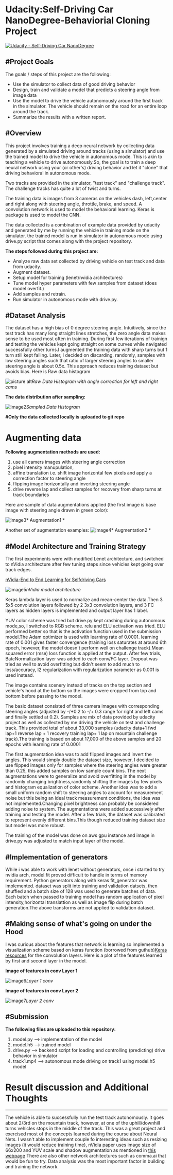 # Udacity:Self-Driving Car NanoDegree-Behaviorial Cloning Project

[![Udacity - Self-Driving Car NanoDegree](https://s3.amazonaws.com/udacity-sdc/github/shield-carnd.svg)](http://www.udacity.com/drive)

#Project Goals
---
The goals / steps of this project are the following:
* Use the simulator to collect data of good driving behavior 
* Design, train and validate a model that predicts a steering angle from image data
* Use the model to drive the vehicle autonomously around the first track in the simulator. The vehicle should remain on the road for an entire loop around the track.
* Summarize the results with a written report.

#Overview
---
This project involves training a deep neural network by collecting data generated by a simulated driving around tracks (using a simulator) and use the trained model to drive the vehicle in autonomous mode. This is akin to teaching a vehicle to drive autonomously.So, the goal is to train a deep neural network using your (or other's) driving behavior and let it "clone" that driving behavioral in autonomous mode.

Two tracks are provided in the simulator, "test track" and "challenge track". The challenge tracks has quite a lot of twist and turns.

The training data is images from 3 cameras on the vehicles dash, left,center and right along with steering angle, throttle, brake, and speed. A convolution network is used to model the behavioral learning. Keras is package is used to model the CNN.

The data collected is a combination of example data provided by udacity and generated by me by running the vehicle in training mode on the simulator. the trained model is run in simulator in autonomous mode using drive.py script that comes along with the project repository.

**The steps followed during this project are:**

* Analyze raw data set collected by driving vehicle on test track and data from udacity.
* Augment dataset.
* Setup model for training (lenet/nvidia architectures)
* Tune model hyper parameters with few samples from dataset (does model overfit.)
* Add samples and retrain.
* Run simulator in autonomous mode with drive.py.


#Dataset Analysis
----
The dataset has a high bias of 0 degree steering angle. Intuitively, since the test track has many long straight lines stretches, the zero angle data makes sense to be used most often in training. During first few iterations of trainign and testing the vehicles kept going straight on some  curves while navigated successfully other turns.I augmented the training data with sharp turns but 1 turn still kept failing.
Later, I decided on discarding, randomly, samples with low steering angles such that ratio of larger steering angles to smaller steering angle is about 0.5x. This approach reduces training dataset but avoids bias.
Here is Raw data histogram 



![picture alt](./examples/raw_data_histogram.png)*Raw Data Histogram with angle correction for left and right cams*


**The data distribution after sampling:**


![image2](./examples/sampled_data_histogram.png)*Sampled Data Histogram*


**#Only the data collected locally is uploaded to git repo**

# Augmenting data

**Following augmentation methods are used:**

1. use all camers images with steering angle correction
2. pixel intensity manupulation,
3. affine translation i.e. shift image horizontal few pixels and apply a correction factor to steering angle
4. flipping image horizontally and inverting steering angle
5. drive reverse lap and collect samples for recovery from sharp turns at track boundaries

Here are sample of data augmentations applied (the first image is base image with steering angle drawn in green color):

![image3](./examples/augmented_data_collage.png)* Augmentation1 *

Another set of augmentation examples:
![image4](./examples/augmented_data_collage2.png)* Augmentation2 *



#Model Architecture and Training Strategy
---
The first experiments were with modified Lenet architecture, and switched to nVidia architecture after few tuning steps since vehicles kept going over track edges.

[nVidia-End to End Learning for Selfdriving Cars](https://images.nvidia.com/content/tegra/automotive/images/2016/solutions/pdf/end-to-end-dl-using-px.pdf)

![image5](./examples/nVidia_model.png)*nVidia model architecture*


Keras lambda layer is used to normalize and mean-center the data.Then 3 5x5 convolution layers followed by 2 3x3 convolution layers, and 3 FC layers as hidden layers is implemented and output layer has 1 label.

YUV color scheme was tried but drive.py kept crashing during autonomous mode,so, I switched to RGB scheme. relu and ELU activation was tried. ELU performed better so that is the activation function used in the submission model.The Adam optimizer is used with learning rate of 0.0001. learning rate of 0.001 gives faster convergence (training loss saturates at around 6th epoch, however, the model doesn't perform well on challenge track).Mean squared error (mse) loss function is applied at the output. After few trials, BatcNormalization layer was added to each conv/FC layer. Dropout was tried as well to avoid overfitting but didn't seem to add much to loss/accuracy, l2 regularization with regularization parameter as 0.001 is used instead.

The image contains scenery instead of tracks on the top section and vehicle's hood at  the bottom so the images were cropped from top and bottom before passing to the model.

The basic dataset consisted of three camera images with corresponding steering angles (adjusted by -/+0.2 to -/+ 0.3 range for right and left cams and finally settled at 0.2). Samples are mix of data provided by udacity project as well as collected by me driving the vehicle on test and challenge track. This provided total of about 33,000 samples (udacity data+1 fwd lap+1 reverse lap + 1 recovery training lap+ 1 lap on mountain challenge track).The training is based on about 17,000 of the above samples and 20 epochs with learning rate of 0.0001

The first augmentation idea was to add flipped images and invert the angles. This would simply double the dataset size, however, I decided to use flipped images only for samples where the steering angles were greater than 0.25, this added samples on low sample count bins.
The next augmentations were to generalize and avoid overfitting in the model by randomly changing brightness,randomly shifting the images by few pixels and histogram equalization of color scheme.
Another idea was to add a small uniform random shift to steering angles to account for measurement noise but this being an ideal track measurement conditions, the idea was not implemented.Changing pixel brightness can probably be considered adding noise to system.
The augmentations were added successively after training and testing the model.
After a few trials, the dataset was calibrated to represent evenly different bins.This though reduced training dataset size but model was more robust.

The training of the model was done on aws gpu instance and image in drive.py was adjusted to match input layer of the model.


#Implementation of generators
---
While i was able to work with lenet without generators, once i started to try nvidia arch, model.fit proved difficult to handle in terms of memory requirement. Python generators along with keras fit_generator was implemented.
dataset was split into training and validation datsets, then shuffled and a batch size of 128 was used to generate batches of data. Each batch when passed to training model has random application of pixel intensity,horizontal translattion as well as image flip during batch generation.The above transforms are not applied to validation dataset.

#Making sense of what's going on under the Hood
---
I was curious about the features that network is learning so implemented a visualization scheme based on keras function (borrowed from guthub)[Keras resources](https://github.com/fchollet/keras-resources) for the convolution layers.
Here is a plot of the features learned by first and second layer in the model.

**Image of features in conv Layer 1**

![image6](./examples/layer1_conv_collage.png)*Layer 1 conv*

**Image of features in conv Layer 2**

![image7](./examples/layer2_conv_collage.png)*Layer 2 conv*



#Submission
---
**The following files are uploaded to this repository:**

1. model.py   --> implementation of the model
2. model.h5   --> trained model
3. drive.py   --> backend script for loading and controlling (predicting) drive behavior in simulator
4. track1.mp4  --> autonomous mode driving on track1 using model.h5 model



# Result discussion and Additional Thoughts
---
The vehicle is able to successfully run the test track autonomously. It goes about 2/3rd on the mountain track, however, at one of the uphill/downhill turns vehicles stops in the middle of the track.
This was a great project and exercised most of the concepts learned during the course about Neural Nets.
I wasn't able to implement couple fo interesting ideas such as resizing images (it would reduce training time), nVidia paper uses image size of 66x200 and YUV scale and shadow augmentation as mentioned in [this webpage](https://chatbotslife.com/learning-human-driving-behavior-using-nvidias-neural-network-model-and-image-augmentation-80399360efee)
There are also other network architectures such as comma.ai that would be fun to try.
Data analysis was the most important factor in building and training the network.

















